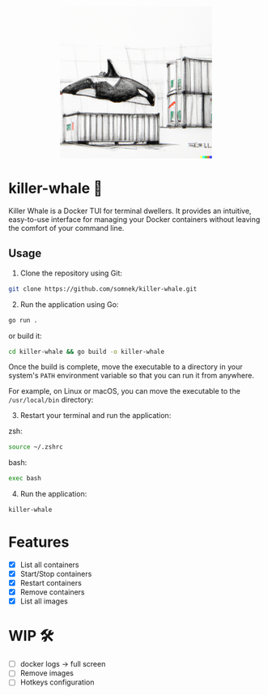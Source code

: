 <p align="center">
  <img style="width:300px" src="https://github.com/somnek/killer-whale/blob/main/src/logo.png?raw=true"/>
</p>


# killer-whale 🐳

Killer Whale is a Docker TUI for terminal dwellers. It provides an intuitive, easy-to-use interface for managing your Docker containers without leaving the comfort of your command line.



## Usage

1. Clone the repository using Git: 

```bash
git clone https://github.com/somnek/killer-whale.git
```

2. Run the application using Go:

```bash
go run .
```
or build it:
```bash
cd killer-whale && go build -o killer-whale
```
Once the build is complete, move the executable to a directory in your system's `PATH` environment variable so that you can run it from anywhere.

For example, on Linux or macOS, you can move the executable to the `/usr/local/bin` directory:

3. Restart your terminal and run the application:

zsh:
```bash
source ~/.zshrc
```
bash:
```bash
exec bash
```

4. Run the application:

```bash
killer-whale
```

# Features
- [x] List all containers
- [x] Start/Stop containers
- [x] Restart containers
- [x] Remove containers
- [x] List all images

# WIP 🛠️
- [ ] docker logs -> full screen
- [ ] Remove images
- [ ] Hotkeys configuration
